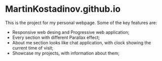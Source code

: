 # MartinKostadinov.github.io

This is the project for my personal webpage. Some of the key features are:

* Responsive web desing and Progressive web application;
* Every section with different Parallax effect;
* About me section looks like  chat application, with clock showing the current time of visit;
* Showcase my projects, with information about them;
